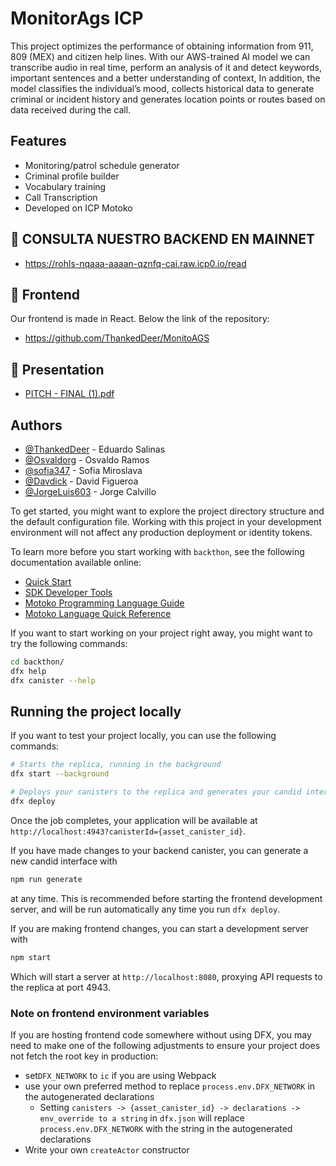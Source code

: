 
# MonitorAgs ICP

This project optimizes the performance of obtaining information from 911, 809 (MEX) and citizen help lines.
With our AWS-trained AI model we can transcribe audio in real time, perform an analysis of it and detect keywords, important sentences and a better understanding of context, In addition, the model classifies the individual’s mood, collects historical data to generate criminal or incident history and generates location points or routes based on data received during the call.


## Features

- Monitoring/patrol schedule generator
- Criminal profile builder
- Vocabulary training
- Call Transcription
- Developed on ICP Motoko

## 🔗 CONSULTA NUESTRO BACKEND EN MAINNET
- https://rohls-nqaaa-aaaan-qznfq-cai.raw.icp0.io/read
## 🔗 Frontend

Our frontend is made in React.
Below the link of the repository:
- https://github.com/ThankedDeer/MonitoAGS

## 🔗 Presentation
- [PITCH - FINAL (1).pdf](https://github.com/user-attachments/files/17498254/PITCH.-.FINAL.1.pdf)


## Authors

- [@ThankedDeer](https://github.com/ThankedDeer) - Eduardo Salinas
- [@Osvaldorg](https://github.com/Osvaldorg) - Osvaldo Ramos
- [@sofia347](https://github.com/sofia347) - Sofia Miroslava
- [@Davdick](https://github.com/Davdick) - David Figueroa
- [@JorgeLuis603](https://github.com/JorgeLuis603) - Jorge Calvillo

To get started, you might want to explore the project directory structure and the default configuration file. Working with this project in your development environment will not affect any production deployment or identity tokens.

To learn more before you start working with `backthon`, see the following documentation available online:

- [Quick Start](https://internetcomputer.org/docs/current/developer-docs/setup/deploy-locally)
- [SDK Developer Tools](https://internetcomputer.org/docs/current/developer-docs/setup/install)
- [Motoko Programming Language Guide](https://internetcomputer.org/docs/current/motoko/main/motoko)
- [Motoko Language Quick Reference](https://internetcomputer.org/docs/current/motoko/main/language-manual)

If you want to start working on your project right away, you might want to try the following commands:

```bash
cd backthon/
dfx help
dfx canister --help
```

## Running the project locally

If you want to test your project locally, you can use the following commands:

```bash
# Starts the replica, running in the background
dfx start --background

# Deploys your canisters to the replica and generates your candid interface
dfx deploy
```

Once the job completes, your application will be available at `http://localhost:4943?canisterId={asset_canister_id}`.

If you have made changes to your backend canister, you can generate a new candid interface with

```bash
npm run generate
```

at any time. This is recommended before starting the frontend development server, and will be run automatically any time you run `dfx deploy`.

If you are making frontend changes, you can start a development server with

```bash
npm start
```

Which will start a server at `http://localhost:8080`, proxying API requests to the replica at port 4943.

### Note on frontend environment variables

If you are hosting frontend code somewhere without using DFX, you may need to make one of the following adjustments to ensure your project does not fetch the root key in production:

- set`DFX_NETWORK` to `ic` if you are using Webpack
- use your own preferred method to replace `process.env.DFX_NETWORK` in the autogenerated declarations
  - Setting `canisters -> {asset_canister_id} -> declarations -> env_override to a string` in `dfx.json` will replace `process.env.DFX_NETWORK` with the string in the autogenerated declarations
- Write your own `createActor` constructor
